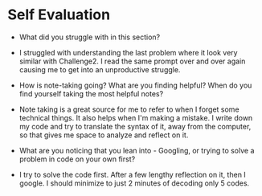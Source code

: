# Self Evaluation

- What did you struggle with in this section?
* I struggled with understanding the last problem where it look very similar with Challenge2. I read the same prompt over and over again causing me to get into an unproductive struggle.
- How is note-taking going? What are you finding helpful? When do you find yourself taking the most helpful notes?
* Note taking is a great source for me to refer to when I forget some technical things. It also helps when I'm making a mistake. I write down my code and try to translate the syntax of it, away from the computer, so that gives me space to analyze and reflect on it.
- What are you noticing that you lean into - Googling, or trying to solve a problem in code on your own first?
* I try to solve the code first. After a few lengthy reflection on it, then I google. I should minimize to just 2 minutes of decoding only 5 codes. 
